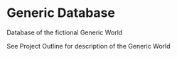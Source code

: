 # Generic Database

Database of the fictional Generic World

See Project Outline for description of the Generic World

